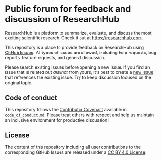 # Public forum for feedback and discussion of ResearchHub

ResearchHub is a platform to summarize, evaluate, and discuss the most exciting scientific research.
Check it out at <https://researchhub.com>.

This repository is a place to provide feedback on ResearchHub using [GitHub Issues](https://github.com/ResearchHub/discussion/issues).
All types of issues are allowed, including help requests, bug reports, feature requests, and general discussion.

Please search existing issues before opening a new issue.
If you find an issue that is related but _distinct_ from yours, it's best to create a [new issue](https://github.com/ResearchHub/discussion/issues/new) that references the existing issue.
Try to keep discussion focused on the original topic.

## Code of conduct

This repository follows the [Contributor Covenant](https://www.contributor-covenant.org/) available in [`code_of_conduct.md`](code_of_conduct.md).
Please treat others with respect and help us maintain an inclusive environment for productive discussion!

## License

The content of this repository including all user contributions to the corresponding GitHub Issues are released under a [CC BY 4.0 License](https://creativecommons.org/licenses/by/4.0/ "Creative Commons Attribution 4.0 International Public License").

